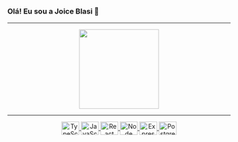 ### Olá! Eu sou a Joice Blasi 👋

<hr/>
<div align="center">
  <a href="https://github.com/joice-blasi">
  <img height="180em" src="https://github-readme-stats.vercel.app/api?username=joice-blasi&show_icons=true&theme=dracula&include_all_commits=true&count_private=true"/>
</div>
<hr/>
<div align="center">
  <img height="30" width="40" align="center" alt="TypeScript" src="https://cdn.jsdelivr.net/gh/devicons/devicon/icons/typescript/typescript-original.svg" />
  <img height="30" width="40" align="center" alt="JavaScript" src="https://cdn.jsdelivr.net/gh/devicons/devicon/icons/javascript/javascript-original.svg" />
  <img height="30" width="40" align="center" alt="React" src="https://cdn.jsdelivr.net/gh/devicons/devicon/icons/react/react-original.svg" />
  <img height="30" width="40" align="center" alt="Node" src="https://cdn.jsdelivr.net/gh/devicons/devicon/icons/nodejs/nodejs-original.svg" />     
  <img height="30" width="40" align="center" alt="Express" src="https://cdn.jsdelivr.net/gh/devicons/devicon/icons/express/express-original.svg" />
  <img height="30" width="40" align="center" alt="PostgreSQL" src="https://cdn.jsdelivr.net/gh/devicons/devicon/icons/postgresql/postgresql-plain.svg" />
</div>
